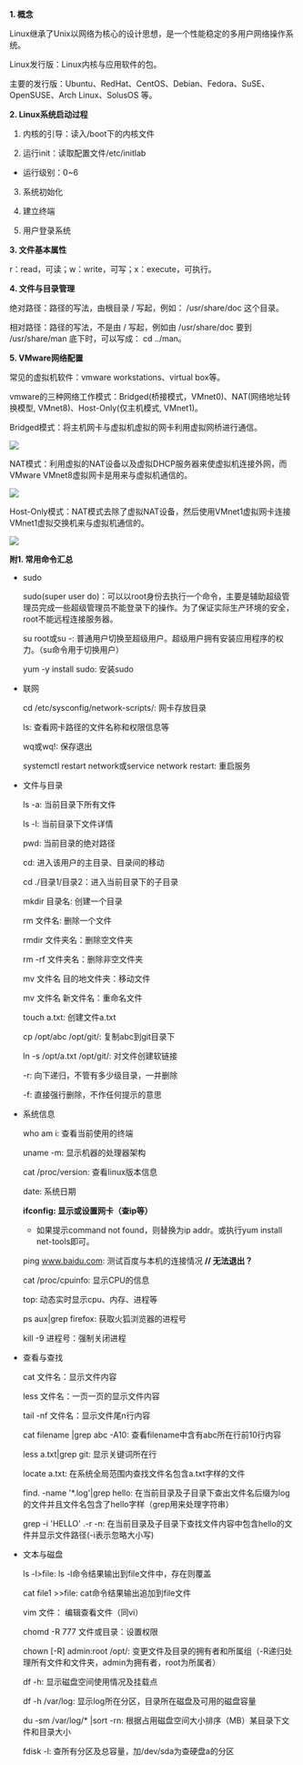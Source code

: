 **1. 概念**

Linux继承了Unix以网络为核心的设计思想，是一个性能稳定的多用户网络操作系统。

Linux发行版：Linux内核与应用软件的包。

主要的发行版：Ubuntu、RedHat、CentOS、Debian、Fedora、SuSE、OpenSUSE、Arch Linux、SolusOS 等。



**2. Linux系统启动过程**

1. 内核的引导：读入/boot下的内核文件

2. 运行init：读取配置文件/etc/initlab
   
- 运行级别：0~6
  
3. 系统初始化

4. 建立终端

5. 用户登录系统

   

**3. 文件基本属性**

r：read，可读；w：write，可写；x：execute，可执行。



**4. 文件与目录管理**

绝对路径：路径的写法，由根目录 / 写起，例如： /usr/share/doc 这个目录。

相对路径：路径的写法，不是由 / 写起，例如由 /usr/share/doc 要到 /usr/share/man 底下时，可以写成： cd ../man。



**5. VMware网络配置**

常见的虚拟机软件：vmware workstations、virtual box等。

vmware的三种网络工作模式：Bridged(桥接模式，VMnet0)、NAT(网络地址转换模型, VMnet8)、Host-Only(仅主机模式, VMnet1)。

Bridged模式：将主机网卡与虚拟机虚拟的网卡利用虚拟网桥进行通信。

![](D:\cmss\gitNote\new-staff-training\2019\liyuanyuan\notes\img\01Bridged.png)

NAT模式：利用虚拟的NAT设备以及虚拟DHCP服务器来使虚拟机连接外网，而VMware VMnet8虚拟网卡是用来与虚拟机通信的。

![](D:\cmss\gitNote\new-staff-training\2019\liyuanyuan\notes\img\02NAT.png)

Host-Only模式：NAT模式去除了虚拟NAT设备，然后使用VMnet1虚拟网卡连接VMnet1虚拟交换机来与虚拟机通信的。

![](D:\cmss\gitNote\new-staff-training\2019\liyuanyuan\notes\img\03Host-Only.png)

**附1. 常用命令汇总**

- sudo

  sudo(super user do)：可以以root身份去执行一个命令，主要是辅助超级管理员完成一些超级管理员不能登录下的操作。为了保证实际生产环境的安全，root不能远程连接服务器。

  su root或su -: 普通用户切换至超级用户。超级用户拥有安装应用程序的权力。（su命令用于切换用户）

  yum -y install sudo: 安装sudo

  

- 联网

  cd /etc/sysconfig/network-scripts/: 网卡存放目录

  ls: 查看网卡路径的文件名称和权限信息等

  wq或wq!: 保存退出 

  systemctl restart network或service network restart: 重启服务

  

- 文件与目录

  ls -a: 当前目录下所有文件

  ls -l: 当前目录下文件详情

  pwd: 当前目录的绝对路径

  cd: 进入该用户的主目录、目录间的移动

  cd ./目录1/目录2：进入当前目录下的子目录

  mkdir 目录名: 创建一个目录

  rm 文件名: 删除一个文件

  rmdir 文件夹名：删除空文件夹

  rm -rf 文件夹名：删除非空文件夹

  mv 文件名 目的地文件夹：移动文件

  mv 文件名 新文件名：重命名文件

  touch a.txt: 创建文件a.txt

  cp /opt/abc /opt/git/: 复制abc到git目录下
  
  ln -s /opt/a.txt /opt/git/: 对文件创建软链接
  
  -r: 向下递归，不管有多少级目录，一并删除
  
  -f: 直接强行删除，不作任何提示的意思
  
  


- 系统信息

  who am i: 查看当前使用的终端

  uname -m: 显示机器的处理器架构

  cat /proc/version: 查看linux版本信息

  date: 系统日期

  **ifconfig: 显示或设置网卡（查ip等）**

  - 如果提示command not found，则替换为ip addr。或执行yum install net-tools即可。

  ping www.baidu.com: 测试百度与本机的连接情况 **// 无法退出？**

  cat /proc/cpuinfo: 显示CPU的信息

  top: 动态实时显示cpu、内存、进程等

  ps aux|grep firefox: 获取火狐浏览器的进程号

  kill -9 进程号：强制关闭进程

  

- 查看与查找

  cat 文件名：显示文件内容

  less 文件名：一页一页的显示文件内容

  tail -nf 文件名：显示文件尾n行内容

  cat filename |grep abc -A10: 查看filename中含有abc所在行前10行内容

  less a.txt|grep git: 显示关键词所在行
  
  locate a.txt: 在系统全局范围内查找文件名包含a.txt字样的文件
  
  find. -name '*.log'|grep hello: 在当前目录及子目录下查出文件名后缀为log的文件并且文件名包含了hello字样（grep用来处理字符串）
  
  grep -i 'HELLO' .-r -n: 在当前目录及子目录下查找文件内容中包含hello的文件并显示文件路径(-i表示忽略大小写)
  
  
  
- 文本与磁盘

	ls -l>file: ls -l命令结果输出到file文件中，存在则覆盖

	cat file1 >>file: cat命令结果输出追加到file文件

	vim 文件： 编辑查看文件（同vi）

	chomd -R 777 文件或目录：设置权限

	chown [-R] admin:root /opt/: 变更文件及目录的拥有者和所属组（-R递归处理所有文件和文件夹，admin为拥有者，root为所属者）

	df -h: 显示磁盘空间使用情况及挂载点

	df -h /var/log: 显示log所在分区，目录所在磁盘及可用的磁盘容量

	du -sm /var/log/* |sort -rn: 根据占用磁盘空间大小排序（MB）某目录下文件和目录大小

	fdisk -l: 查所有分区及总容量，加/dev/sda为查硬盘a的分区

	

	

	

	

	

	












